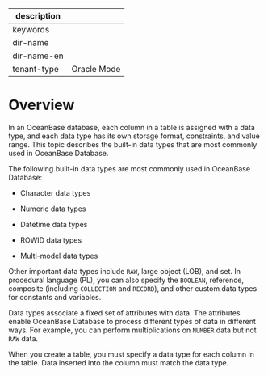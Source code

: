 |description||
|---|---|
|keywords||
|dir-name||
|dir-name-en||
|tenant-type|Oracle Mode|

# Overview

In an OceanBase database, each column in a table is assigned with a data type, and each data type has its own storage format, constraints, and value range. This topic describes the built-in data types that are most commonly used in OceanBase Database.

The following built-in data types are most commonly used in OceanBase Database:

* Character data types

* Numeric data types

* Datetime data types

* ROWID data types

* Multi-model data types

Other important data types include `RAW`, large object (LOB), and set. In procedural language (PL), you can also specify the `BOOLEAN`, reference, composite (including `COLLECTION` and `RECORD`), and other custom data types for constants and variables.

Data types associate a fixed set of attributes with data. The attributes enable OceanBase Database to process different types of data in different ways. For example, you can perform multiplications on `NUMBER` data but not `RAW` data.

When you create a table, you must specify a data type for each column in the table. Data inserted into the column must match the data type.

